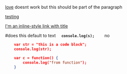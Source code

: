 [love](https://hurts.com) doesnt work
but this should be part of the paragraph

[testing](https://testing.com)

[I'm an inline-style link with title](https://www.google.com "Google's Homepage")

#does this default to text **```   console.log(s);     ```** no

```json 
    var str = "this is a code block";
    console.log(str);

    var c = function() {
        console.log("from function");
    }
```